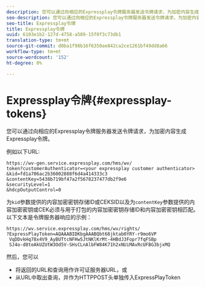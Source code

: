 ```yaml
---
description: 您可以通过向相应的Expressplay令牌服务器发送令牌请求，为加密内容生成Expressplay令牌。
seo-description: 您可以通过向相应的Expressplay令牌服务器发送令牌请求，为加密内容生成Expressplay令牌。
seo-title: Expressplay令牌
title: Expressplay令牌
uuid: 6103e1b2-127d-4758-a589-15f0f3c73db1
translation-type: tm+mt
source-git-commit: d0ba1f98b16f6350ae842ca2ce1261bf49dd8a66
workflow-type: tm+mt
source-wordcount: '152'
ht-degree: 0%

---
```



# Expressplay令牌{#expressplay-tokens}

您可以通过向相应的Expressplay令牌服务器发送令牌请求，为加密内容生成Expressplay令牌。

例如以下URL:

```
https://wv-gen.service.expressplay.com/hms/wv/
token?customerAuthenticator=<your expressplay customer authenticator>
&kid=fd1a706ac2b36002888f6d4a414333c3
&contentKey=5438b719bf47a2f5678237477db2f9e6
&securityLevel=1
&hdcpOutputControl=0
```

为`kid`参数提供的内容加密密钥存储ID或CEKSID以及为`contentKey`参数提供的内容加密密钥或CEK必须与用于打包的内容加密密钥存储ID和内容加密密钥相匹配。 以下文本是令牌服务器响应的示例：

```
https://wv.service.expressplay.com/hms/wv/rights/
?ExpressPlayToken=AQAAABIDKbgAAABQbt68jktab0YRY-r9mo6VP
 VqDDvkHq78x4V9_AyBUTtcNFHw5JtNKlKrMt-4HBdJ3Fopr7fqFSBp
 SJ4o-d8teAkUZUtW3Od5V-SHsCLnAlbFW84K71h2xNUiMAvRcUFBG3bjxMQ
```

然后，您可以

* 将返回的URL和查询用作许可证服务器URL，或
* 从URL中取出查询，并作为HTTPPOST头单独传入ExpressPlayToken